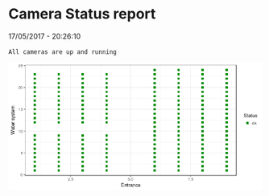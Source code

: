 Camera Status report
================
17/05/2017 - 20:26:10

    All cameras are up and running

![](camreport_files/figure-markdown_github/unnamed-chunk-2-1.png)
